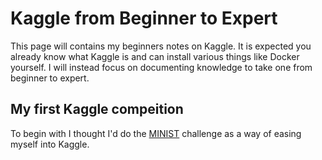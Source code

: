 # Kaggle from Beginner to Expert

This page will contains my beginners notes on Kaggle. It is expected you already know what Kaggle is and can install various things like Docker yourself. I will instead focus on documenting knowledge to take one from beginner to expert.

## My first Kaggle compeition

To begin with I thought I'd do the [MINIST](https://www.kaggle.com/c/digit-recognizer) challenge as a way of easing myself into Kaggle. 

